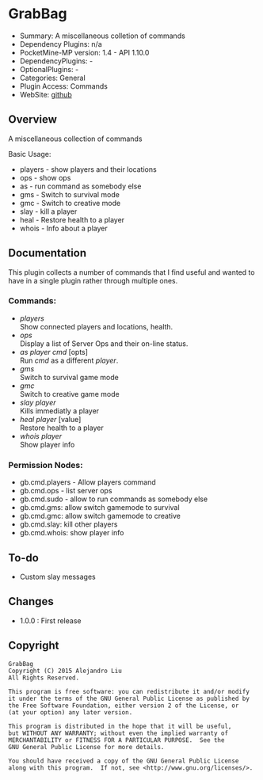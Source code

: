 GrabBag
=======

* Summary: A miscellaneous colletion of commands
* Dependency Plugins: n/a
* PocketMine-MP version: 1.4 - API 1.10.0
* DependencyPlugins: -
* OptionalPlugins: -
* Categories: General
* Plugin Access: Commands
* WebSite: [github](https://github.com/alejandroliu/pocketmine-plugins/tree/master/GrabBag)

Overview
--------

A miscellaneous collection of commands

Basic Usage:

* players - show players and their locations
* ops - show ops
* as - run command as somebody else
* gms - Switch to survival mode
* gmc - Switch to creative mode
* slay - kill a player
* heal - Restore health to a player
* whois - Info about a player

Documentation
-------------

This plugin collects a number of commands that I find useful and
wanted to have in a single plugin rather through multiple ones.

### Commands:

* *players*  
  Show connected players and locations, health.
* *ops*  
  Display a list of Server Ops and their on-line status.
* *as* *player* *cmd* [opts]  
  Run *cmd* as a different *player*.
* *gms*  
  Switch to survival game mode
* *gmc*  
  Switch to creative game mode
* *slay* *player*  
  Kills immediatly a player
* *heal* *player* [value]  
  Restore health to a player
* *whois* *player*  
  Show player info

### Permission Nodes:

* gb.cmd.players - Allow players command
* gb.cmd.ops - list server ops
* gb.cmd.sudo - allow to run commands as somebody else
* gb.cmd.gms: allow switch gamemode to survival
* gb.cmd.gmc: allow switch gamemode to creative
* gb.cmd.slay: kill other players
* gb.cmd.whois: show player info

To-do
-----

* Custom slay messages

Changes
-------

* 1.0.0 : First release

Copyright
---------

    GrabBag
    Copyright (C) 2015 Alejandro Liu  
    All Rights Reserved.

    This program is free software: you can redistribute it and/or modify
    it under the terms of the GNU General Public License as published by
    the Free Software Foundation, either version 2 of the License, or
    (at your option) any later version.

    This program is distributed in the hope that it will be useful,
    but WITHOUT ANY WARRANTY; without even the implied warranty of
    MERCHANTABILITY or FITNESS FOR A PARTICULAR PURPOSE.  See the
    GNU General Public License for more details.

    You should have received a copy of the GNU General Public License
    along with this program.  If not, see <http://www.gnu.org/licenses/>.
